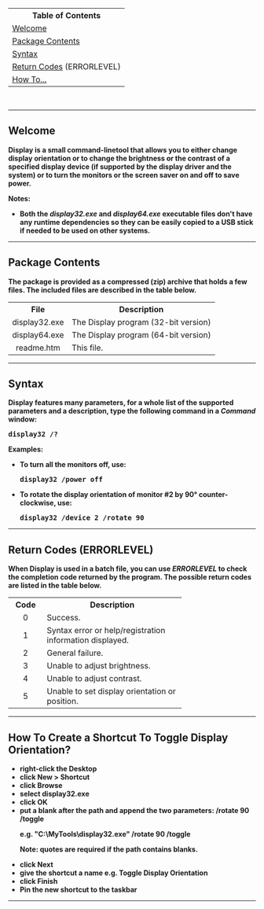 ﻿<body>
    <table class="TOC">
        <tr>
            <th>
                <strong>Table of Contents</strong>
            </th>
        </tr>
        <tr>
            <td>
                <a href="#Welcome">Welcome</a>
            </td>
        </tr>
        <tr>
            <td>
                <a href="#Package">Package Contents</a>
            </td>
        </tr>
        <tr>
            <td>
                <a href="#Syntax">Syntax</a>
            </td>
        </tr>
        <tr>
            <td>
                <a href="#ErrorLevel">Return Codes</a> (ERRORLEVEL)
            </td>
        </tr>
        <tr>
            <td>
                <a href="#HowTo">How To...</a>
            </td>
        </tr>
    </table>
    <p>
        &nbsp;
    </p>
    <hr />
    <a id="Welcome" />
    <h2>Welcome</h2>
    <div class="h2content">
        <p>
            <strong>Display is a small command-linetool that allows you to either change display orientation or to change the brightness or the contrast of a specified display device (if supported by the display driver and the system) or to turn the monitors or the screen saver on and off to save power.
        </p>
        <p><strong>Notes:</strong></p>
        <ul>
            <li>
                Both the <em>display32.exe</em> and <em>display64.exe</em> executable files don't have any runtime dependencies so they can be easily copied to a USB stick if needed to be used on other systems.
            </li>
        </ul>
    </div>
    <hr />
    <a id="Package" />
    <h2>Package Contents</h2>
    <div class="h2content">
        <p>
            The package is provided as a compressed (zip) archive that holds a few files. The
            included files are described in the table below.
        </p>
        <table class="description">
            <tr>
                <th>File</th>
                <th>Description</th>
            </tr>
            <tr>
                <td style="text-align: center">display32.exe</td>
                <td>The Display program (32-bit version)</td>
            </tr>
            <tr>
                <td style="text-align: center">display64.exe</td>
                <td>The Display program (64-bit version)</td>
            </tr>
            <tr>
                <td style="text-align: center">readme.htm</td>
                <td>This file.</td>
            </tr>
        </table>
    </div>
    <hr />
    <a id="Syntax" />
    <h2>Syntax</h2>
    <div class="h2content">
        <p>
            Display features many parameters, for a whole list of the supported parameters and
            a description, type the following command in a <em>Command</em> window:
        </p>
        <pre>display32 /?</pre>
        <p>
            <strong>Examples:</strong>
        </p>
        <ul>
            <li>
                <p>
                    To turn all the monitors off, use:
                </p>
                <pre>display32 /power off</pre>
            </li>
            <li>
                <p>
                    To rotate the display orientation of monitor #2 by 90° counter-clockwise, use:
                </p>
                <pre>display32 /device 2 /rotate 90</pre>
            </li>
        </ul>
    </div>
    <hr />
    <a id="ErrorLevel" />
    <h2>Return Codes (ERRORLEVEL)</h2>
    <div class="h2content">
        <p>
            When Display is used in a batch file, you can use <em>ERRORLEVEL</em> to check the
            completion code returned by the program. The possible return codes are listed in
            the table below.
        </p>
        <table class="description" style="width: 70%">
            <tr>
                <th style="width: 20%">
                    Code
                </th>
                <th>
                    Description
                </th>
            </tr>
            <tr>
                <td style="text-align: center">
                    0
                </td>
                <td>
                    Success.
                </td>
            </tr>
            <tr>
                <td style="text-align: center">
                    1
                </td>
                <td>Syntax error or help/registration information displayed.</td>
            </tr>
            <tr>
                <td style="text-align: center">
                    2
                </td>
                <td>
                    General failure.
                </td>
            </tr>
            <tr>
                <td style="text-align: center">
                    3
                </td>
                <td>
                    Unable to adjust brightness.
                </td>
            </tr>
            <tr>
                <td style="text-align: center">
                    4
                </td>
                <td>
                    Unable to adjust contrast.
                </td>
            </tr>
            <tr>
                <td style="text-align: center">
                    5
                </td>
                <td>
                    Unable to set display orientation or position.
                </td>
            </tr>
        </table>
    </div>
    <hr />
    <a id="HowTo" />
    <h2>How To Create a Shortcut To Toggle Display Orientation?</h2>
    <div class="h2content">
        <ul>
            <li>right-click the Desktop</li>
            <li>click <strong>New</strong> &gt; <strong>Shortcut</strong></li>
            <li>click <strong>Browse</strong></li>
            <li>select <strong>display32.exe</strong></li>
            <li>click <strong>OK</strong></li>
            <li>put a blank after the path and append the two parameters: <strong>/rotate 90 /toggle</strong><br />
                <p>e.g. <strong>"C:\MyTools\display32.exe" /rotate 90 /toggle</strong></p>
                <p>Note: quotes are required if the path contains blanks.</p>
            </li>
            <li>click <strong>Next</strong></li>
            <li>give the shortcut a name e.g. <strong>Toggle Display Orientation</strong></li>
            <li>click <strong>Finish</strong></li>
            <li>Pin the new shortcut to the taskbar</li>
        </ul>
    </div>
    <hr />
</body>
</html>
